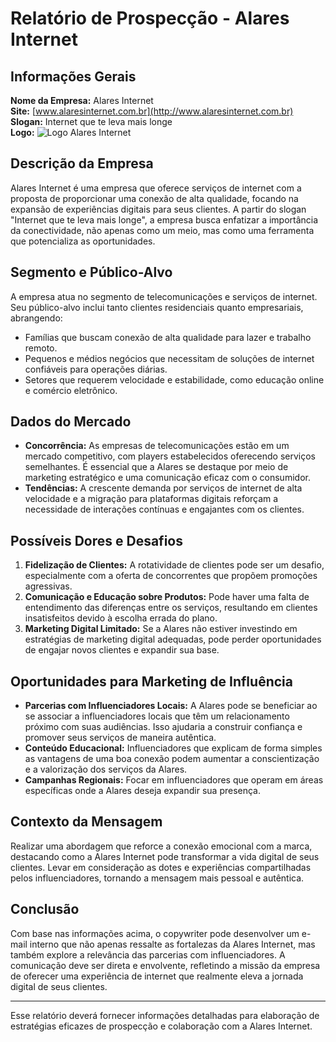 # Relatório de Prospecção - Alares Internet

## Informações Gerais

**Nome da Empresa:** Alares Internet  
**Site:** [www.alaresinternet.com.br](http://www.alaresinternet.com.br)  
**Slogan:** Internet que te leva mais longe  
**Logo:** ![Logo Alares Internet](http://www.alaresinternet.com.br/_next/image?url=%2F_next%2Fstatic%2Fmedia%2Flogo-white.05877cc4.png&w=640&q=75)  

## Descrição da Empresa

Alares Internet é uma empresa que oferece serviços de internet com a proposta de proporcionar uma conexão de alta qualidade, focando na expansão de experiências digitais para seus clientes. A partir do slogan "Internet que te leva mais longe", a empresa busca enfatizar a importância da conectividade, não apenas como um meio, mas como uma ferramenta que potencializa as oportunidades.

## Segmento e Público-Alvo

A empresa atua no segmento de telecomunicações e serviços de internet. Seu público-alvo inclui tanto clientes residenciais quanto empresariais, abrangendo:

- Famílias que buscam conexão de alta qualidade para lazer e trabalho remoto.
- Pequenos e médios negócios que necessitam de soluções de internet confiáveis para operações diárias.
- Setores que requerem velocidade e estabilidade, como educação online e comércio eletrônico.

## Dados do Mercado

- **Concorrência:** As empresas de telecomunicações estão em um mercado competitivo, com players estabelecidos oferecendo serviços semelhantes. É essencial que a Alares se destaque por meio de marketing estratégico e uma comunicação eficaz com o consumidor.
- **Tendências:** A crescente demanda por serviços de internet de alta velocidade e a migração para plataformas digitais reforçam a necessidade de interações contínuas e engajantes com os clientes.

## Possíveis Dores e Desafios

1. **Fidelização de Clientes:** A rotatividade de clientes pode ser um desafio, especialmente com a oferta de concorrentes que propõem promoções agressivas.
2. **Comunicação e Educação sobre Produtos:** Pode haver uma falta de entendimento das diferenças entre os serviços, resultando em clientes insatisfeitos devido à escolha errada do plano.
3. **Marketing Digital Limitado:** Se a Alares não estiver investindo em estratégias de marketing digital adequadas, pode perder oportunidades de engajar novos clientes e expandir sua base.

## Oportunidades para Marketing de Influência

- **Parcerias com Influenciadores Locais:** A Alares pode se beneficiar ao se associar a influenciadores locais que têm um relacionamento próximo com suas audiências. Isso ajudaria a construir confiança e promover seus serviços de maneira autêntica.
- **Conteúdo Educacional:** Influenciadores que explicam de forma simples as vantagens de uma boa conexão podem aumentar a conscientização e a valorização dos serviços da Alares.
- **Campanhas Regionais:** Focar em influenciadores que operam em áreas específicas onde a Alares deseja expandir sua presença.

## Contexto da Mensagem

Realizar uma abordagem que reforce a conexão emocional com a marca, destacando como a Alares Internet pode transformar a vida digital de seus clientes. Levar em consideração as dotes e experiências compartilhadas pelos influenciadores, tornando a mensagem mais pessoal e autêntica.

## Conclusão

Com base nas informações acima, o copywriter pode desenvolver um e-mail interno que não apenas ressalte as fortalezas da Alares Internet, mas também explore a relevância das parcerias com influenciadores. A comunicação deve ser direta e envolvente, refletindo a missão da empresa de oferecer uma experiência de internet que realmente eleva a jornada digital de seus clientes.

--- 

Esse relatório deverá fornecer informações detalhadas para elaboração de estratégias eficazes de prospecção e colaboração com a Alares Internet.
